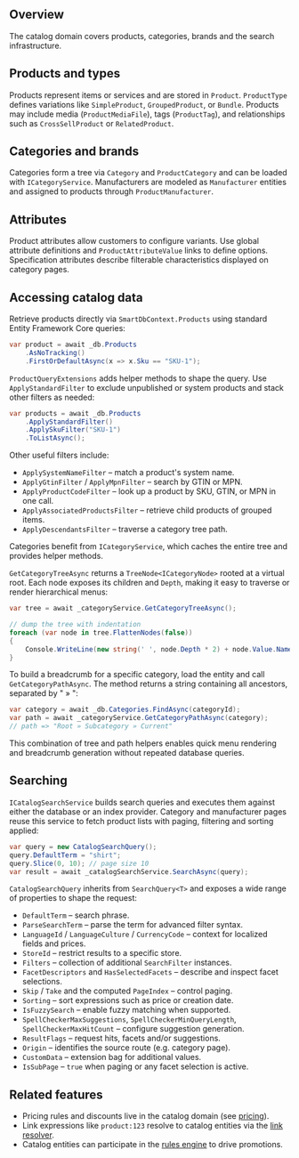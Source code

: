 ## Overview
The catalog domain covers products,
categories, brands and the search infrastructure.

## Products and types
Products represent items or services and are stored in `Product`. `ProductType`
defines variations like `SimpleProduct`, `GroupedProduct`, or `Bundle`. Products may include
media (`ProductMediaFile`), tags (`ProductTag`), and relationships such as `CrossSellProduct`
or `RelatedProduct`.

## Categories and brands
Categories form a tree via `Category` and `ProductCategory` and can be loaded with
`ICategoryService`. Manufacturers are modeled as `Manufacturer` entities and assigned
to products through `ProductManufacturer`.

## Attributes
Product attributes allow customers to configure variants. Use global attribute
definitions and `ProductAttributeValue` links to define options. Specification
attributes describe filterable characteristics displayed on category pages.

## Accessing catalog data
Retrieve products directly via `SmartDbContext.Products` using standard
Entity Framework Core queries:

```csharp
var product = await _db.Products
    .AsNoTracking()
    .FirstOrDefaultAsync(x => x.Sku == "SKU-1");
```

`ProductQueryExtensions` adds helper methods to shape the query. Use
`ApplyStandardFilter` to exclude unpublished or system products and stack
other filters as needed:

```csharp
var products = await _db.Products
    .ApplyStandardFilter()
    .ApplySkuFilter("SKU-1")
    .ToListAsync();
```

Other useful filters include:

* `ApplySystemNameFilter` – match a product's system name.
* `ApplyGtinFilter` / `ApplyMpnFilter` – search by GTIN or MPN.
* `ApplyProductCodeFilter` – look up a product by SKU, GTIN, or MPN in one call.
* `ApplyAssociatedProductsFilter` – retrieve child products of grouped items.
* `ApplyDescendantsFilter` – traverse a category tree path.

Categories benefit from `ICategoryService`, which caches the entire tree and
provides helper methods.

`GetCategoryTreeAsync` returns a `TreeNode<ICategoryNode>` rooted at a virtual
root. Each node exposes its children and `Depth`, making it easy to traverse or
render hierarchical menus:

```csharp
var tree = await _categoryService.GetCategoryTreeAsync();

// dump the tree with indentation
foreach (var node in tree.FlattenNodes(false))
{
    Console.WriteLine(new string(' ', node.Depth * 2) + node.Value.Name);
}
```

To build a breadcrumb for a specific category, load the entity and call
`GetCategoryPathAsync`. The method returns a string containing all ancestors,
separated by " » ":

```csharp
var category = await _db.Categories.FindAsync(categoryId);
var path = await _categoryService.GetCategoryPathAsync(category);
// path => "Root » Subcategory » Current"
```

This combination of tree and path helpers enables quick menu rendering and
breadcrumb generation without repeated database queries.

## Searching
`ICatalogSearchService` builds search queries and executes them against either
the database or an index provider. Category and manufacturer pages reuse this
service to fetch product lists with paging, filtering and sorting applied:

```csharp
var query = new CatalogSearchQuery();
query.DefaultTerm = "shirt";
query.Slice(0, 10); // page size 10
var result = await _catalogSearchService.SearchAsync(query);
```

`CatalogSearchQuery` inherits from `SearchQuery<T>` and exposes a wide range of
properties to shape the request:

* `DefaultTerm` – search phrase.
* `ParseSearchTerm` – parse the term for advanced filter syntax.
* `LanguageId` / `LanguageCulture` / `CurrencyCode` – context for localized
  fields and prices.
* `StoreId` – restrict results to a specific store.
* `Filters` – collection of additional `SearchFilter` instances.
* `FacetDescriptors` and `HasSelectedFacets` – describe and inspect facet
  selections.
* `Skip` / `Take` and the computed `PageIndex` – control paging.
* `Sorting` – sort expressions such as price or creation date.
* `IsFuzzySearch` – enable fuzzy matching when supported.
* `SpellCheckerMaxSuggestions`, `SpellCheckerMinQueryLength`,
  `SpellCheckerMaxHitCount` – configure suggestion generation.
* `ResultFlags` – request hits, facets and/or suggestions.
* `Origin` – identifies the source route (e.g. category page).
* `CustomData` – extension bag for additional values.
* `IsSubPage` – `true` when paging or any facet selection is active.

## Related features
* Pricing rules and discounts live in the catalog domain (see [pricing](pricing.md)).
* Link expressions like `product:123` resolve to catalog entities via the [link resolver](../advanced/linkresolver.md).
* Catalog entities can participate in the [rules engine](rules-engine.md) to drive promotions.
